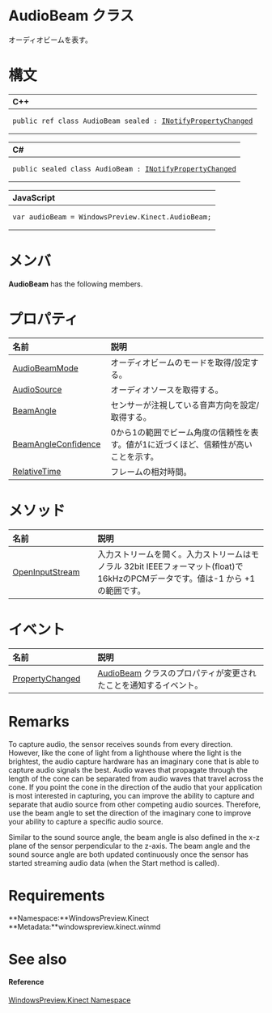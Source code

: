 AudioBeam クラス  
===============  

オーディオビームを表す。
<span id="syntaxSection"></span>

構文  
======  

<table>
<colgroup>
<col width="100%" />
</colgroup>
<thead>
<tr class="header">
<th align="left">C++</th>
</tr>
</thead>
<tbody>
<tr class="odd">
<td align="left"><pre><code>public ref class AudioBeam sealed : <a href="../Data/INotifyPropertyChanged.md">INotifyPropertyChanged</a></code></pre></td>
</tr>
</tbody>
</table>

<table>
<colgroup>
<col width="100%" />
</colgroup>
<thead>
<tr class="header">
<th align="left">C#</th>
</tr>
</thead>
<tbody>
<tr class="odd">
<td align="left"><pre><code>public sealed class AudioBeam : <a href="../Data/INotifyPropertyChanged.md">INotifyPropertyChanged</a></code></pre></td>
</tr>
</tbody>
</table>

<table>
<colgroup>
<col width="100%" />
</colgroup>
<thead>
<tr class="header">
<th align="left">JavaScript</th>
</tr>
</thead>
<tbody>
<tr class="odd">
<td align="left"><pre><code>var audioBeam = WindowsPreview.Kinect.AudioBeam;</code></pre></td>
</tr>
</tbody>
</table>

<span id="classMembersSection"></span>

メンバ
=======  

**AudioBeam** has the following members.  

<span id="publicpropertiesSection"></span>

プロパティ  
==========  

<table>
<colgroup>
<col width="30%" />
<col width="60%" />
</colgroup>
<thead>
<tr class="header">
<th align="left">名前</th>
<th align="left">説明</th>
</tr>
</thead>
<tbody>
<tr class="odd">
<td align="left"><a href="AudioBeam_Class/Properties/AudioBeamMode_Property.md">AudioBeamMode</a></td>
<td align="left">オーディオビームのモードを取得/設定する。</td>
</tr>
<tr class="even">
<td align="left"><a href="AudioBeam_Class/Properties/AudioSource_Property.md">AudioSource</a></td>
<td align="left">オーディオソースを取得する。</td>
</tr>
<tr class="odd">
<td align="left"><a href="AudioBeam_Class/Properties/BeamAngle_Property.md">BeamAngle</a></td>
<td align="left">センサーが注視している音声方向を設定/取得する。</td>
</tr>
<tr class="even">
<td align="left"><a href="AudioBeam_Class/Properties/BeamAngleConfidence_Property.md">BeamAngleConfidence</a></td>
<td align="left">0から1の範囲でビーム角度の信頼性を表す。値が1に近づくほど、信頼性が高いことを示す。</td>
</tr>
<tr class="odd">
<td align="left"><a href="AudioBeam_Class/Properties/RelativeTime_Property.md">RelativeTime</a></td>
<td align="left">フレームの相対時間。</td>
</tr>
</tbody>
</table>

<span id="publicmethodsSection"></span>

メソッド  
=======  

<table>
<colgroup>
<col width="30%" />
<col width="60%" />
</colgroup>
<thead>
<tr class="header">
<th align="left">名前</th>
<th align="left">説明</th>
</tr>
</thead>
<tbody>
<tr class="odd">
<td align="left"><a href="AudioBeam_Class/Methods/OpenInputStream_Method.md">OpenInputStream</a></td>
<td align="left">
<!--Opens the input stream. The input stream is a mono 32-bit IEEE floating point PCM stream sampled at 16 kHz. Typical PCM values will be between -1 and +1.-->
入力ストリームを開く。入力ストリームはモノラル 32bit IEEEフォーマット(float)で16kHzのPCMデータです。値は-1 から +1の範囲です。
</td>
</tr>
</tbody>
</table>

<span id="publiceventsSection"></span>

イベント  
======  

<table>
<colgroup>
<col width="30%" />
<col width="60%" />
</colgroup>
<thead>
<tr class="header">
<th align="left">名前</th>
<th align="left">説明</th>
</tr>
</thead>
<tbody>
<tr class="odd">
<td align="left"><a href="AudioBeam_Class/Events/PropertyChanged_Event.md">PropertyChanged</a></td>
<td align="left"><a href="">AudioBeam</a> クラスのプロパティが変更されたことを通知するイベント。</td>
</tr>
</tbody>
</table>

<span id="remarks"></span>

Remarks  
=======  

To capture audio, the sensor receives sounds from every direction. However, like the cone of light from a lighthouse where the light is the brightest, the audio capture hardware has an imaginary cone that is able to capture audio signals the best. Audio waves that propagate through the length of the cone can be separated from audio waves that travel across the cone. If you point the cone in the direction of the audio that your application is most interested in capturing, you can improve the ability to capture and separate that audio source from other competing audio sources. Therefore, use the beam angle to set the direction of the imaginary cone to improve your ability to capture a specific audio source.  

Similar to the sound source angle, the beam angle is also defined in the x-z plane of the sensor perpendicular to the z-axis. The beam angle and the sound source angle are both updated continuously once the sensor has started streaming audio data (when the Start method is called).  

<span id="requirements"></span>

Requirements  
============  

**Namespace:**WindowsPreview.Kinect  
**Metadata:**windowspreview.kinect.winmd  

<span id="ID4EAB"></span>

See also  
========  

<span id="ID4ECB"></span>
#### Reference  

[WindowsPreview.Kinect Namespace](../Kinect.md)  



<!--Please do not edit the data in the comment block below.-->
<!--
TOCTitle : AudioBeam Class
RLTitle : AudioBeam Class
KeywordK : AudioBeam class, about
HelpPriority : 2
TopicType : apiref
KeywordF : WindowsPreview.Kinect.AudioBeam
KeywordF : AudioBeam
KeywordF : WindowsPreview.Kinect.AudioBeam
KeywordA : T:WindowsPreview.Kinect.AudioBeam
AssetID : T:WindowsPreview.Kinect.AudioBeam
Locale : en-us
CommunityContent : 1
APIType : Managed
APILocation : windowspreview.kinect.winmd
APIName : WindowsPreview.Kinect.AudioBeam
TargetOS : Windows
TopicType : kbSyntax
DevLang : VB
DevLang : CSharp
DevLang : JavaScript
DevLang : C++
DocSet : K4Wv2
ProjType : K4Wv2Proj
Technology : Kinect for Windows
Product : Kinect for Windows SDK v2
productversion : 20
-->
